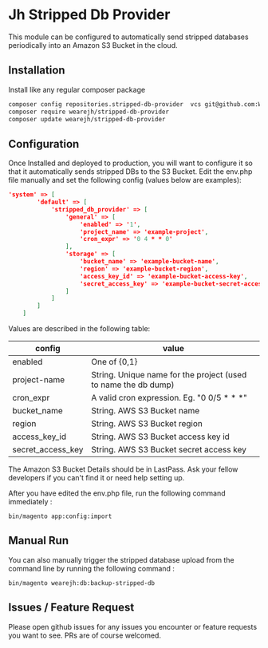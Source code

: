 # Jh Stripped Db Provider

This module can be configured to automatically send stripped databases periodically into an Amazon S3 Bucket in the cloud.

## Installation

Install like any regular composer package
```bash
composer config repositories.stripped-db-provider  vcs git@github.com:WeareJH/stripped-db-provider.git
composer require wearejh/stripped-db-provider
composer update wearejh/stripped-db-provider
```

## Configuration

Once Installed and deployed to production, you will want to configure it so that it automatically sends stripped DBs to the S3 Bucket.
Edit the env.php file manually and set the following config (values below are examples):
```json
'system' => [
        'default' => [
            'stripped_db_provider' => [
                'general' => [
                    'enabled' => '1',
                    'project_name' => 'example-project',
                    'cron_expr' => '0 4 * * 0'
                ],
                'storage' => [
                    'bucket_name' => 'example-bucket-name',
                    'region' => 'example-bucket-region',
                    'access_key_id' => 'example-bucket-access-key',
                    'secret_access_key' => 'example-bucket-secret-access-key'
                ]
            ]
        ]
    ]
```

Values are described in the following table:

| config            | value                                                          |
|-------------------|----------------------------------------------------------------|
| enabled           | One of {0,1}                                                   |
| project-name      | String. Unique name for the project (used to name the db dump) |
| cron_expr         | A valid cron expression. Eg. "0 0/5 * * *"                     |
| bucket_name       | String. AWS S3 Bucket name                                     |
| region            | String. AWS S3 Bucket region                                   |
| access_key_id     | String. AWS S3 Bucket access key id                            |
| secret_access_key | String. AWS S3 Bucket secret access key                        |

The Amazon S3 Bucket Details should be in LastPass. Ask your fellow developers if you can't find it or need help setting up.

After you have edited the env.php file, run the following command immediately :

`bin/magento app:config:import` 

## Manual Run

You can also manually trigger the stripped database upload from the command line by running the following command : 

```
bin/magento wearejh:db:backup-stripped-db 
```

## Issues / Feature Request

Please open github issues for any issues you encounter or feature requests you want to see. PRs are of course welcomed.